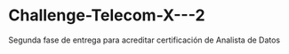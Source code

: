 # Challenge-Telecom-X---2
Segunda fase de entrega para acreditar certificación de Analista de Datos
